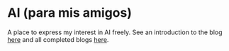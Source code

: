 # AI (para mis amigos)

A place to express my interest in AI freely. See an introduction to the blog [here](/blog/intro.md) and all completed blogs [here](/blog/).